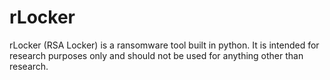 # rLocker
rLocker (RSA Locker) is a ransomware tool built in python. It is intended for research purposes only
and should not be used for anything other than research.
